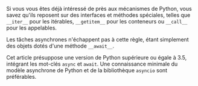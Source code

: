Si vous vous êtes déjà intéressé de près aux mécanismes de Python, vous savez qu'ils reposent sur des interfaces et méthodes spéciales, telles que `__iter__` pour les itérables, `__getitem__` pour les conteneurs ou `__call__` pour les appelables.

Les tâches asynchrones n'échappent pas à cette règle, étant simplement des objets dotés d'une méthode `__await__`.

Cet article présuppose une version de Python supérieure ou égale à 3.5, intégrant les mot-clés `async` et `await`.
Une connaissance minimale du modèle asynchrone de Python et de la bibliothèque `asyncio` sont préférables.
